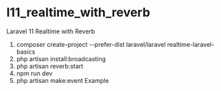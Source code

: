 # l11_realtime_with_reverb
 Laravel 11 Realtime with Reverb

1. composer create-project --prefer-dist laravel/laravel realtime-laravel-basics
2. php artisan install:broadcasting
3. php artisan reverb:start
4. npm run dev
5. php artisan make:event Example
